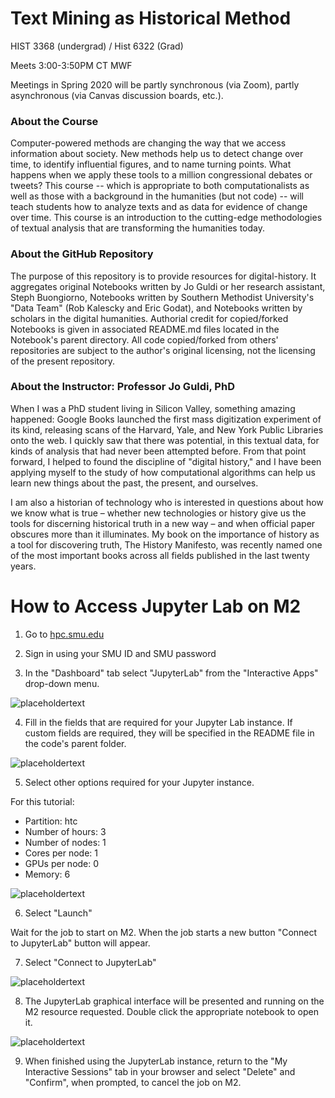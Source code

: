 # Text Mining as Historical Method
HIST 3368 (undergrad) / Hist 6322 (Grad)

Meets 3:00-3:50PM CT MWF                                            

Meetings in Spring 2020 will be partly synchronous (via Zoom), partly asynchronous (via Canvas discussion boards, etc.). 

### About the Course
Computer-powered methods are changing the way that we access information about society. New methods help us to detect change over time, to identify influential figures, and to name turning points. What happens when we apply these tools to a million congressional debates or tweets? This course -- which is appropriate to both computationalists as well as those with a background in the humanities (but not code) -- will teach students how to analyze texts and as data for evidence of change over time. This course is an introduction to the cutting-edge methodologies of textual analysis that are transforming the humanities today.

### About the GitHub Repository
The purpose of this repository is to provide resources for digital-history. It aggregates original Notebooks written by Jo Guldi or her research assistant, Steph Buongiorno, Notebooks written by Southern Methodist University's "Data Team" (Rob Kalescky and Eric Godat), and Notebooks written by scholars in the digital humanities. Authorial credit for copied/forked Notebooks is given in associated README.md files located in the Notebook's parent directory. All code copied/forked from others' repositories are subject to the author's original licensing, not the licensing of the present repository.

### About the Instructor: Professor Jo Guldi, PhD
When I was a PhD student living in Silicon Valley, something amazing happened: Google Books launched the first mass digitization experiment of its kind, releasing scans of the Harvard, Yale, and New York Public Libraries onto the web. I quickly saw that there was potential, in this textual data, for kinds of analysis that had never been attempted before. From that point forward, I helped to found the discipline of "digital history," and I have been applying myself to the study of how computational algorithms can help us learn new things about the past, the present, and ourselves.

I am also a historian of technology who is interested in questions about how we know what is true – whether new technologies or history give us the tools for discerning historical truth in a new way – and when official paper obscures more than it illuminates. My book on the importance of history as a tool for discovering truth, The History Manifesto, was recently named one of the most important books across all fields published in the last twenty years. 

# How to Access Jupyter Lab on M2

1. Go to [hpc.smu.edu](https://www.smu.edu/OIT/Services/HPC)

2. Sign in using your SMU ID and SMU password

3. In the "Dashboard" tab select "JupyterLab" from the "Interactive Apps" drop-down menu.

![placeholdertext](https://github.com/stephbuon/digital-history/blob/master/images/select_jupyter.png?raw=true)

4. Fill in the fields that are required for your Jupyter Lab instance. If custom fields are required, they will be specified in the README file in the code's parent folder.

![placeholdertext](https://github.com/stephbuon/digital-history/blob/master/images/fields.png?raw=true)

5. Select other options required for your Jupyter instance. 

For this tutorial:

- Partition: htc
- Number of hours: 3
- Number of nodes: 1
- Cores per node: 1
- GPUs per node: 0
- Memory: 6

![placeholdertext](https://github.com/stephbuon/digital-history/blob/master/images/resources_1.png?raw=true)

6. Select "Launch"

Wait for the job to start on M2. When the job starts a new button "Connect to JupyterLab" button will appear.

7. Select "Connect to JupyterLab"

![placeholdertext](https://github.com/stephbuon/digital-history/blob/master/images/connect_jupyter_1.png?raw=true)

8. The JupyterLab graphical interface will be presented and running on the M2 resource requested. Double click the appropriate notebook to open it.

![placeholdertext](https://github.com/stephbuon/digital-history/blob/master/images/double_click.png?raw=true)

9. When finished using the JupyterLab instance, return to the "My Interactive Sessions" tab in your browser and select "Delete" and "Confirm", when prompted, to cancel the job on M2.
